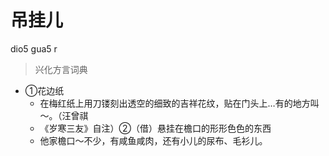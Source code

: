 # 吊挂儿
dio5 gua5 r
> 兴化方言词典
- ①花边纸
  - 在梅红纸上用刀镂刻出透空的细致的吉祥花纹，贴在门头上…有的地方叫～。（汪曾祺
  - 《岁寒三友》自注）②（借）悬挂在檐口的形形色色的东西
  - 他家檐口～不少，有咸鱼咸肉，还有小儿的尿布、毛衫儿。
